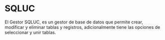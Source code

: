 # SQLUC
El Gestor SQLUC, es un gestor de base de datos que permite crear, modificar y eliminar tablas y registros, adicionalmente tiene las opciones de seleccionar y unir tablas.
